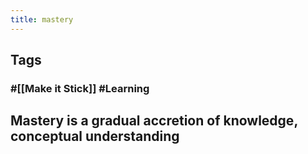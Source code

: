 ```yaml
---
title: mastery
---
```


## Tags
### #[[Make it Stick]] #Learning
## Mastery is a gradual accretion of knowledge, conceptual understanding
